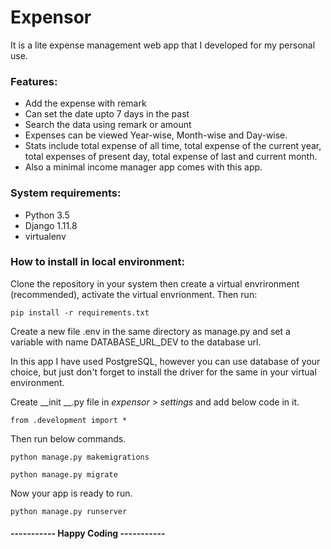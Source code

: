 # Expensor

It is a lite expense management web app that I developed for my personal use.

### Features:
- Add the expense with remark
- Can set the date upto 7 days in the past
- Search the data using remark or amount
- Expenses can be viewed Year-wise, Month-wise and Day-wise.
- Stats include total expense of all time, total expense of the current year, total expenses of present day, total expense of last and current month.
- Also a minimal income manager app comes with this app.

### System requirements:
- Python 3.5
- Django 1.11.8
- virtualenv

### How to install in local environment:

Clone the repository in your system then create a virtual envrironment (recommended), activate the virtual envrionment. Then run:

```
pip install -r requirements.txt
```

Create a new file .env in the same directory as manage.py and set a variable with name DATABASE_URL_DEV to the database url.

In this app I have used PostgreSQL, however you can use database of your choice, but just don't forget to install the driver for the same in your virtual environment.

Create __init __.py file in *expensor > settings* and add below code in it.
```
from .development import *
```
Then run below commands.
```
python manage.py makemigrations
```
```
python manage.py migrate
```

Now your app is ready to run.
```
python manage.py runserver
```


#### ----------- Happy Coding -----------